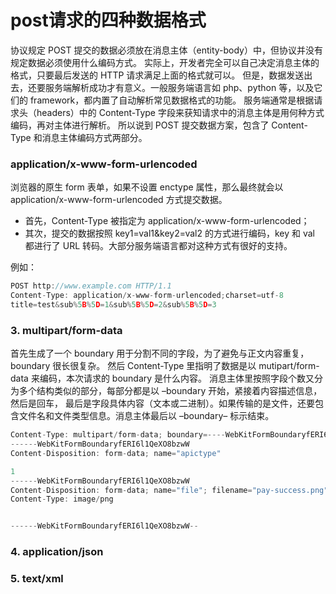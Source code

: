 # post请求的四种数据格式
协议规定 POST 提交的数据必须放在消息主体（entity-body）中，但协议并没有规定数据必须使用什么编码方式。
实际上，开发者完全可以自己决定消息主体的格式，只要最后发送的 HTTP 请求满足上面的格式就可以。
但是，数据发送出去，还要服务端解析成功才有意义。一般服务端语言如 php、python 等，以及它们的 framework，都内置了自动解析常见数据格式的功能。
服务端通常是根据请求头（headers）中的 Content-Type 字段来获知请求中的消息主体是用何种方式编码，再对主体进行解析。
所以说到 POST 提交数据方案，包含了 Content-Type 和消息主体编码方式两部分。

### application/x-www-form-urlencoded
浏览器的原生 form 表单，如果不设置 enctype 属性，那么最终就会以 application/x-www-form-urlencoded 方式提交数据。
- 首先，Content-Type 被指定为 application/x-www-form-urlencoded；
- 其次，提交的数据按照 key1=val1&key2=val2 的方式进行编码，key 和 val 都进行了 URL 转码。大部分服务端语言都对这种方式有很好的支持。

例如：
```js
POST http://www.example.com HTTP/1.1
Content-Type: application/x-www-form-urlencoded;charset=utf-8
title=test&sub%5B%5D=1&sub%5B%5D=2&sub%5B%5D=3
```
### 3. multipart/form-data
首先生成了一个 boundary 用于分割不同的字段，为了避免与正文内容重复，boundary 很长很复杂。
然后 Content-Type 里指明了数据是以 mutipart/form-data 来编码，本次请求的 boundary 是什么内容。
消息主体里按照字段个数又分为多个结构类似的部分，每部分都是以 –boundary 开始，紧接着内容描述信息，然后是回车，
最后是字段具体内容（文本或二进制）。如果传输的是文件，还要包含文件名和文件类型信息。消息主体最后以 –boundary– 标示结束。
```js
Content-Type: multipart/form-data; boundary=----WebKitFormBoundaryfERI6l1QeXO8bzwW
------WebKitFormBoundaryfERI6l1QeXO8bzwW
Content-Disposition: form-data; name="apictype"

1
------WebKitFormBoundaryfERI6l1QeXO8bzwW
Content-Disposition: form-data; name="file"; filename="pay-success.png"
Content-Type: image/png


------WebKitFormBoundaryfERI6l1QeXO8bzwW--
```

### 4. application/json

### 5. text/xml